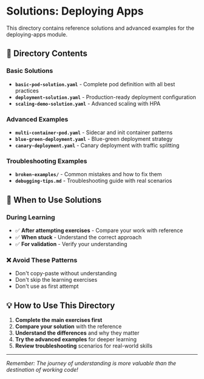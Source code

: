 # Solutions: Deploying Apps

This directory contains reference solutions and advanced examples for the deploying-apps module.

## 📁 Directory Contents

### Basic Solutions
- **`basic-pod-solution.yaml`** - Complete pod definition with all best practices
- **`deployment-solution.yaml`** - Production-ready deployment configuration
- **`scaling-demo-solution.yaml`** - Advanced scaling with HPA

### Advanced Examples
- **`multi-container-pod.yaml`** - Sidecar and init container patterns
- **`blue-green-deployment.yaml`** - Blue-green deployment strategy
- **`canary-deployment.yaml`** - Canary deployment with traffic splitting

### Troubleshooting Examples
- **`broken-examples/`** - Common mistakes and how to fix them
- **`debugging-tips.md`** - Troubleshooting guide with real scenarios

## 🎯 When to Use Solutions

### During Learning
- ✅ **After attempting exercises** - Compare your work with reference
- ✅ **When stuck** - Understand the correct approach
- ✅ **For validation** - Verify your understanding

### ❌ **Avoid These Patterns**
- Don't copy-paste without understanding
- Don't skip the learning exercises
- Don't use as first attempt

## 💡 How to Use This Directory

1. **Complete the main exercises first**
2. **Compare your solution** with the reference
3. **Understand the differences** and why they matter
4. **Try the advanced examples** for deeper learning
5. **Review troubleshooting** scenarios for real-world skills

---

*Remember: The journey of understanding is more valuable than the destination of working code!*